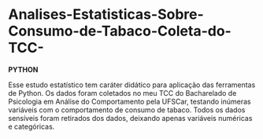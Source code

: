 # Analises-Estatisticas-Sobre-Consumo-de-Tabaco-Coleta-do-TCC-
<b>PYTHON</b>

Esse estudo estatístico tem caráter didático para aplicação das ferramentas de Python. Os dados foram coletados no meu TCC do Bacharelado de Psicologia em Análise do Comportamento pela UFSCar, testando inúmeras variáveis com o comportamento de consumo de tabaco. Todos os dados sensíveis foram retirados dos dados, deixando apenas variáveis numéricas e categóricas.
